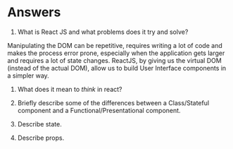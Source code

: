 # Answers

1.  What is React JS and what problems does it try and solve?

Manipulating the DOM can be repetitive, requires writing a lot of code and makes the process error prone, especially when the application gets larger and requires a lot of state changes. ReactJS, by giving us the virtual DOM (instead of the actual DOM), allow us to build User Interface components in a simpler way. 

1.  What does it mean to _think_ in react?



1.  Briefly describe some of the differences between a Class/Stateful component and a Functional/Presentational component.

1.  Describe state.

1.  Describe props.

